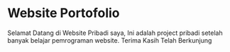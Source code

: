 # Website Portofolio
Selamat Datang di Website Pribadi saya, 
Ini adalah project pribadi setelah banyak belajar pemrograman website.
Terima Kasih Telah Berkunjung
